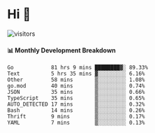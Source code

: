 # Hi 👋
 
![visitors](https://visitor-badge.glitch.me/badge?page_id=sorcererxw.sorcererx)

#### 📊 Monthly Development Breakdown

<!--START_SECTION:waka-->
```text
Go            81 hrs 9 mins ████████▓░ 89.33%
Text          5 hrs 35 mins ▓░░░░░░░░░ 6.16%
Other         58 mins       ▒░░░░░░░░░ 1.08%
go.mod        40 mins       ▒░░░░░░░░░ 0.74%
JSON          35 mins       ▒░░░░░░░░░ 0.66%
TypeScript    35 mins       ▒░░░░░░░░░ 0.65%
AUTO_DETECTED 17 mins       ▒░░░░░░░░░ 0.32%
Bash          14 mins       ▒░░░░░░░░░ 0.26%
Thrift        9 mins        ▒░░░░░░░░░ 0.17%
YAML          7 mins        ▒░░░░░░░░░ 0.13%
```
<!--END_SECTION:waka-->
